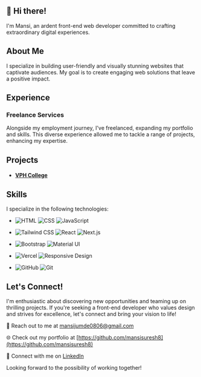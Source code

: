 
## 👋 Hi there!

I'm Mansi, an ardent front-end web developer committed to crafting extraordinary digital experiences.

## About Me

I specialize in building user-friendly and visually stunning websites that captivate audiences. My goal is to create engaging web solutions that leave a positive impact.

## Experience


### Freelance Services

Alongside my employment journey, I've freelanced, expanding my portfolio and skills. This diverse experience allowed me to tackle a range of projects, enhancing my expertise.


## Projects

- #### [VPH College](https://www.hanchinmanicollege.com/)

## Skills

I specialize in the following technologies:


- ![HTML](https://img.shields.io/badge/-HTML-E34F26?style=flat-square&logo=html5&logoColor=white)
 ![CSS](https://img.shields.io/badge/-CSS-1572B6?style=flat-square&logo=css3&logoColor=white)
 ![JavaScript](https://img.shields.io/badge/-JavaScript-black?style=flat-square&logo=javascript)

- ![Tailwind CSS](https://img.shields.io/badge/-Tailwind%20CSS-38B2AC?style=flat-square&logo=tailwind-css&logoColor=white)
 ![React](https://img.shields.io/badge/-React-black?style=flat-square&logo=react)
 ![Next.js](https://img.shields.io/badge/-Next.js-000000?style=flat-square&logo=next.js&logoColor=white)
 
- ![Bootstrap](https://img.shields.io/badge/-Bootstrap-563D7C?style=flat-square&logo=bootstrap)
 ![Material UI](https://img.shields.io/badge/-Material%20UI-0081CB?style=flat-square&logo=material-ui&logoColor=white)
- ![Vercel](https://img.shields.io/badge/-Vercel-black?style=flat-square&logo=vercel)
 ![Responsive Design](https://img.shields.io/badge/-Responsive%20Design-61DAFB?style=flat-square)
- ![GitHub](https://img.shields.io/badge/-GitHub-181717?style=flat-square&logo=github)
 ![Git](https://img.shields.io/badge/-Git-black?style=flat-square&logo=git)


## Let's Connect!

I'm enthusiastic about discovering new opportunities and teaming up on thrilling projects. If you're seeking a front-end developer who values design and strives for excellence, let's connect and bring your vision to life!

📧 Reach out to me at [mansijumde0806@gmail.com](mansijumde0806@gmail.com)

🌐 Check out my portfolio at [https://github.com/mansisuresh8](https://github.com/mansisuresh8)

🔗 Connect with me on [LinkedIn](www.linkedin.com/in/mansijumde)

Looking forward to the possibility of working together!
